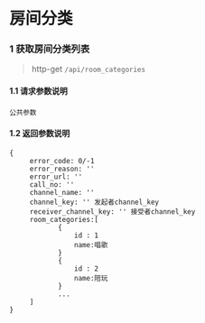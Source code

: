 # 房间分类

### 1 获取房间分类列表
> http-get ```/api/room_categories```

#### 1.1 请求参数说明
```angular2html
公共参数
```

#### 1.2 返回参数说明
```
{
     error_code: 0/-1
     error_reason: ''
     error_url: ''
     call_no: ''  
     channel_name: ''
     channel_key: '' 发起者channel_key                  
     receiver_channel_key: '' 接受者channel_key
     room_categories:[
            {
                id : 1
                name:唱歌
            }
            {
                id : 2
                name:陪玩
            }
            ...
     ]                 
}
```